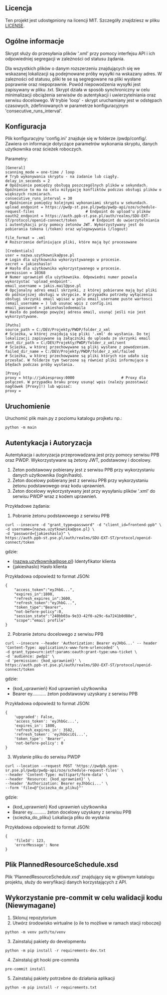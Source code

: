 ## Licencja

Ten projekt jest udostępniony na licencji MIT. Szczegóły znajdziesz w pliku [LICENSE](./LICENSE).

## Ogólne informacje

Skrypt służy do przesyłania plików '.xml' przy pomocy interfejsu API i ich odpowiedniej segregacji w zależności od statusu żądania.

Dla wszystkich plików o danym rozszerzeniu znajdujących się we wskazanej lokalizacji są podejmowane próby wysyłki na wskazany adres. W zalezności od statusu, pliki te se są segregowane na pliki wysłane poprawnie oraz niepoprawnie. Powód niepowodzenia wysyłki jest zapisywany w pliku .txt.
Skrypt działa w sposób synchroniczny w celu minimalizacji obciążenia serwisów do autentykacji i uwierzytelniania oraz serwisu docelowego.
W trybie 'loop' - skrypt uruchamiany jest w odstępach czasowych, zdefiniowanych w parametrze konfiguracyjnym 'consecutive_runs_interval'.

## Konfiguracja

Plik konfiguracyjny 'config.ini' znajduje się w folderze /pwdp/config/. Zawiera on informacje dotyczące parametrów wykonania skryptu, danych użytkownika oraz ścieżek roboczych.

Parametry:
```
[General]
scanning_mode = one-time / loop                                                                         # Tryb wykonywania skryptu - na żadanie lub ciągły.
delay_in_seconds = 2                                                                                    # Opóźnienie pomiędzy obsługą poszczególnych plików w sekundach. Opóźnienie to ma na celu mitygację konfliktów podczas obsługi plików o większych rozmiarach.
consecutive_runs_interval = 30                                                                          # Opóźnienie pomiędzy kolejnymi wykonaniami skryptu w sekundach.
upload_endpoint = https://pwdp-st.pse.pl/pwdp/pwdp-api/oze/schedule-request-files                       # Endpoint do upload'u plików
oauth2_endpoint = https://auth.ppb-st.pse.pl/auth/realms/SDU-EXT-ST/protocol/openid-connect/token       # Endpoint do uwierzytelniania i autentykacji przy pomocy żetonów JWT. Wykorzystywany jest do pobierania tokena (/token) oraz wylogowywania (/logout)

file_format = .xml                                                                                      # Rozszrzenie definiujące pliki, które mają być procesowane

[Credentials]
user = nazwa.uzytkownika@pse.pl                                                                         # Login dla użytkownika wykorzystywanego w procesie.
secret = jakieshaslo!                                                                                   # Hasło dla użytkownika wykorzystywanego w procesie.
permission = 10368                                                                                      # Numer uprawnień dla użytkownika. Odpowiedni numer pozwala wykorzystać 'upload_endpoint'.
email_username = jakis.mail@pse.pl                                                                      # Opcjonalny adres email skrzynki, z której pobierane mają być pliki do późniejszej obsługi w skrypcie. W przypadku potrzeby wyłączenia obsługi skrzynki email wpisać w polu email_username puste wartosci (email_username = ) lub usunac wpis z config.ini
email_password = jakieshaslodoemaila                                                                    # Hasło do podanego powyżej adresu email, usunąć jeśli nie jest wykorzystywane.

[Paths]
source_path = C:/DEV/Projekty/PWDP/folder_z_xml                                                         # Ścieżka, w której znajdują się pliki '.xml' do wysłania. Do tej lokalizacji zapisywane są załączniki do uploadu ze skrzynki email
sent_dir_path = C:/DEV/Projekty/PWDP/folder_z_xml/sent                                                  # Ścieżka, w której przechowywane są pliki wysłane z powodzeniem.
failed_dir_name = C:/DEV/Projekty/PWDP/folder_z_xml/failed                                              # Ścieżka, w której przechowywane są pliki których nie udało się przesłać. W folderze tym tworzone są również pliki informujące o błędach podczas próby wysłania.

[Proxy]
proxy = http://jakiesproxy:0000                     # Proxy dla połączeń. W przypadku braku proxy usunąć wpis (należy pozostawić nagłówek [Proxy]!) lub wpisać:
proxy =
```
## Uruchomienie

Uruchomić plik main.py z poziomu katalogu projketu np.:
```
python -m main
```

## Autentykacja i Autoryzacja

Autentykacja i autoryzacja przeprowadzana jest przy pomocy serwisu PPB oraz PWDP. Wykorzystywane są żetony JWT, podstawowy i docelowy.
1. Żeton podstawowy pobierany jest z serwisu PPB przy wykorzystaniu danych użytkownika (login/hasło).
2. Żeton docelowy pobierany jest z serwisu PPB przy wykorzystaniu żetonu podstawowego oraz kodu uprawnień.
3. Żeton docelowy wykorzystywany jest przy wysyłaniu plików '.xml' do serwisu PWDP wraz z kodem uprawnień.

Przykładowe żądania:
1. Pobranie żetonu podstawowego z serwisu PPB
```
curl --insecure -d "grant_type=password" -d "client_id=frontend-ppb" \
-d username={nazwa.uzytkownika@pse.pl} \
-d "password={jakieshaslo}" \
https://auth.ppb-st.pse.pl/auth/realms/SDU-EXT-ST/protocol/openid-connect/token
```

gdzie:
- {nazwa.uzytkownika@pse.pl} Identyfikator klienta
- {jakieshaslo} Hasło klienta

Przykładowa odpowiedź to format JSON:
```
{
    "access_token":"eyJhbG...",
    "expires_in":1800,
    "refresh_expires_in":3600,
    "refresh_token":"eyJhbG...",
    "token_type":"Bearer",
    "not-before-policy":0,
    "session_state":"240bb03a-9e33-42f0-a29c-6a7241b0d88e",
    "scope":"email profile"
}

```

2. Pobranie żetonu docelowego z serwisu PPB
```
curl --insecure --header 'Authorization: Bearer eyJHbG...' -- header 'Content-Type: application/x-www-form-urlencoded' \
-d grant_type=urn:ietf:params:oauth:grant-type:uma-ticket \
-d 'audience: pwdp2' \
-d 'permission: {kod_uprawnień}' \
https://auth.ppb-st.pse.pl/auth/realms/SDU-EXT-ST/protocol/openid-connect/token
```

gdzie:
- {kod_uprawnień} Kod uprawnień użytkownika
- Bearer ey........... żeton podstawowy uzyskany z serwisu PPB

Przykładowa odpowiedź to format JSON:
```
{
    'upgraded': False,
    'access_token': 'eyJhbGc...',
    'expires_in': 1800,
    'refresh_expires_in': 3582,
    'refresh_token': 'eyJhbGciOi...',
    'token_type': 'Bearer',
    'not-before-policy': 0
}
```

3. Wysłanie pliku do serwisu PWDP
```
curl --location --request POST 'https://pwdpb.spsm-sr.pse.pl/pwdp/pwdp-api/oze/schedule-request-files' \
--header 'Content-Type: multipart/form-data' \
--header 'Resource: {kod_uprawnień}' \
--header 'Authorization: Bearer eyJhbGci...' \
--form 'file=@"{sciezka_do_pliku}"'
```

gdzie:
- {kod_uprawnień} Kod uprawnień użytkownika
- Bearer ey........... żeton docelowy uzyskany z serwisu PPB
- {sciezka_do_pliku} Lokaliacja pliku do wysłania

Przykładowa odpowiedź to format JSON:
```
{
    'fileId': 123,
    'errorMessage': None
}
```

## Plik PlannedResourceSchedule.xsd
Plik 'PlannedResourceSchedule.xsd' znajdujący się w głównym katalogu projektu, służy do weryfikacji danych korzystających z API.

## Wykorzystanie pre-commit w celu walidacji kodu (Niewymagane)
1. Sklonuj repozytorium
2. Utwórz środowisko wirtualne (o ile to możliwe w ramach stacji roboczej)
```
python -m venv path/to/venv
```
3. Zainstaluj pakiety do developmentu
```
python -m pip install -r requirements-dev.txt
```
4. Zainstaluj git hooki pre-commita
```
pre-commit install
```
5. Zainstaluj pakiety potrzebne do działania aplikacji
```
python -m pip install -r requirements.txt
```

